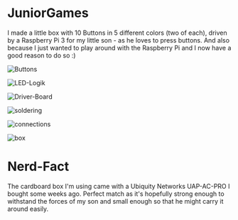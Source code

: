 # JuniorGames
I made a little box with 10 Buttons in 5 different colors (two of each), driven by a Raspberry Pi 3 for my little son - as he loves to press buttons.
And also because I just wanted to play around with the Raspberry Pi and I now have a good reason to do so :)

![Buttons][buttons]

![LED-Logik][logic]

![Driver-Board][driver-board]

![soldering][soldering]

![connections][connections]

![box][box]

[buttons]: https://github.com/BWalti/JuniorGamesCore/raw/master/buttons.jpeg "Big shiny buttons - reminds me of arcade game machines"

[logic]: https://github.com/BWalti/JuniorGamesCore/raw/master/basic-logic.jpg "LED logic with transistor to limit GPIO current"

[driver-board]: https://github.com/BWalti/JuniorGamesCore/raw/master/driver-board.jpeg "board driving all the LEDs (without drawing to much energy from the GPIOs)"

[soldering]: https://github.com/BWalti/JuniorGamesCore/raw/master/soldering.jpeg "I guess that could have been done better.."

[connections]: https://github.com/BWalti/JuniorGamesCore/raw/master/connections.jpeg "Connecting all the stuff with suboptimal parts and wires (would have preferred color coded wires and probably less sturdy ones - and longer ones to be able to lay them out cleanly)"

[box]: https://github.com/BWalti/JuniorGamesCore/raw/master/box.jpg "Top side, 10 buttons in 5 colors (maybe for two players)"

# Nerd-Fact
The cardboard box I'm using came with a Ubiquity Networks UAP-AC-PRO I bought some weeks ago. Perfect match as it's hopefully strong enough to withstand the forces of my son and small enough so that he might carry it around easily.
